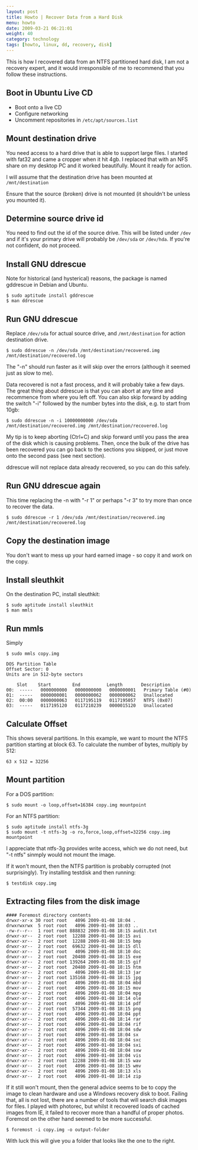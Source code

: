 ```yaml
---
layout: post
title: Howto | Recover Data from a Hard Disk
menu: howto
date: 2009-03-21 06:21:01
weight: 40
category: technology
tags: [howto, linux, dd, recovery, disk]
---
```


This is how I recovered data from an NTFS partitioned hard disk, I am not a recovery expert, and it would irresponsible of me to recommend that you follow these instructions.

## Boot in Ubuntu Live CD

   * Boot onto a live CD
   * Configure networking
   * Uncomment repositories in `/etc/apt/sources.list`

<!--more-->

## Mount destination drive

You need access to a hard drive that is able to support large files.  I started with fat32 and came a cropper when it hit 4gb.  I replaced that with an NFS share on my desktop PC and it worked beautifully.  Mount it ready for action.

I will assume that the destination drive has been mounted at `/mnt/destination`

Ensure that the source (broken) drive is not mounted (it shouldn't be unless you mounted it).

## Determine source drive id

You need to find out the id of the source drive.  This will be listed under `/dev` and if it's your primary drive will probably be `/dev/sda` or `/dev/hda`.  If you're not confident, do not proceed.

## Install GNU ddrescue

Note for historical (and hysterical) reasons, the package is named gddrescue in Debian and Ubuntu.

    $ sudo aptitude install gddrescue
    $ man ddrescue

## Run GNU ddrescue

Replace `/dev/sda` for actual source drive, and `/mnt/destination` for action destination drive.

    $ sudo ddrescue -n /dev/sda /mnt/destination/recovered.img /mnt/destination/recovered.log

The "-n" should run faster as it will skip over the errors (although it seemed just as slow to me).

Data recovered is not a fast process, and it will probably take a few days.  The great thing about ddrescue is that you can abort at any time and recommence from where you left off.  You can also skip forward by adding the switch "-i" followed by the number bytes into the disk, e.g. to start from 10gb:

    $ sudo ddrescue -n -i 10000000000 /dev/sda /mnt/destination/recovered.img /mnt/destination/recovered.log

My tip is to keep aborting (Ctrl+C) and skip forward until you pass the area of the disk which is causing problems.  Then, once the bulk of the drive has been recovered you can go back to the sections you skipped, or just move onto the second pass (see next section).

ddrescue will not replace data already recovered, so you can do this safely.

## Run GNU ddrescue again

This time replacing the -n with "-r 1" or perhaps "-r 3" to try more than once to recover the data.

    $ sudo ddrescue -r 1 /dev/sda /mnt/destination/recovered.img /mnt/destination/recovered.log

## Copy the destination image

You don't want to mess up your hard earned image - so copy it and work on the copy.

## Install sleuthkit

On the destination PC, install sleuthkit:

    $ sudo aptitude install sleuthkit
    $ man mmls

## Run mmls

Simply 

    $ sudo mmls copy.img

    DOS Partition Table
    Offset Sector: 0
    Units are in 512-byte sectors

        Slot    Start        End          Length       Description
    00:  -----   0000000000   0000000000   0000000001   Primary Table (#0)
    01:  -----   0000000001   0000000062   0000000062   Unallocated
    02:  00:00   0000000063   0117195119   0117195057   NTFS (0x07)
    03:  -----   0117195120   0117210239   0000015120   Unallocated

## Calculate Offset

This shows several partitions. In this example, we want to mount the NTFS partition starting at block 63. To calculate the number of bytes, multiply by 512:

    63 x 512 = 32256

## Mount partition

For a DOS partition:

    $ sudo mount -o loop,offset=16384 copy.img mountpoint

For an NTFS partition:

    $ sudo aptitude install ntfs-3g
    $ sudo mount -t ntfs-3g -o ro,force,loop,offset=32256 copy.img mountpoint

I appreciate that ntfs-3g provides write access, which we do not need, but "-t ntfs" sinmply would not mount the image.

If it won't mount, then the NTFS partition is probably corrupted (not surprisingly).  Try installing testdisk and then running:

    $ testdisk copy.img

## Extracting files from the disk image

    #### Foremost directory contents
    drwxr-xr-x 30 root root   4096 2009-01-08 18:04 .
    drwxrwxrwx  5 root root   4096 2009-01-08 18:03 ..
    -rw-r--r--  1 root root 888832 2009-01-08 18:15 audit.txt
    drwxr-xr--  2 root root  12288 2009-01-08 18:15 avi
    drwxr-xr--  2 root root  12288 2009-01-08 18:15 bmp
    drwxr-xr--  2 root root  69632 2009-01-08 18:15 dll
    drwxr-xr--  2 root root   4096 2009-01-08 18:10 doc
    drwxr-xr--  2 root root  20480 2009-01-08 18:15 exe
    drwxr-xr--  2 root root 139264 2009-01-08 18:15 gif
    drwxr-xr--  2 root root  20480 2009-01-08 18:15 htm
    drwxr-xr--  2 root root   4096 2009-01-08 18:13 jar
    drwxr-xr--  2 root root 135168 2009-01-08 18:15 jpg
    drwxr-xr--  2 root root   4096 2009-01-08 18:04 mbd
    drwxr-xr--  2 root root   4096 2009-01-08 18:15 mov
    drwxr-xr--  2 root root   4096 2009-01-08 18:04 mpg
    drwxr-xr--  2 root root   4096 2009-01-08 18:14 ole
    drwxr-xr--  2 root root   4096 2009-01-08 18:14 pdf
    drwxr-xr--  2 root root  57344 2009-01-08 18:15 png
    drwxr-xr--  2 root root   4096 2009-01-08 18:04 ppt
    drwxr-xr--  2 root root   4096 2009-01-08 18:14 rar
    drwxr-xr--  2 root root   4096 2009-01-08 18:04 rif
    drwxr-xr--  2 root root   4096 2009-01-08 18:04 sdw
    drwxr-xr--  2 root root   4096 2009-01-08 18:04 sx
    drwxr-xr--  2 root root   4096 2009-01-08 18:04 sxc
    drwxr-xr--  2 root root   4096 2009-01-08 18:04 sxi
    drwxr-xr--  2 root root   4096 2009-01-08 18:04 sxw
    drwxr-xr--  2 root root   4096 2009-01-08 18:04 vis
    drwxr-xr--  2 root root  12288 2009-01-08 18:15 wav
    drwxr-xr--  2 root root   4096 2009-01-08 18:15 wmv
    drwxr-xr--  2 root root   4096 2009-01-08 18:13 xls
    drwxr-xr--  2 root root   4096 2009-01-08 18:14 zip

If it still won't mount, then the general advice seems to be to copy the image to clean hardware and use a Windows recovery disk to boot.  Failing that, all is not lost, there are a number of tools that will search disk images for files.  I played with photorec, but whilst it recovered loads of cached images from IE, it failed to recover more than a handful of proper photos.  Foremost on the other hand seemed to be more successful.

    $ foremost -i copy.img -o output-folder

With luck this will give you a folder that looks like the one to the right.

